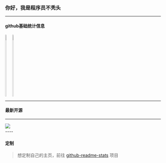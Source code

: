 ### 你好，我是程序员不秃头

----

#### github基础统计信息

<div style="display: flex;">

<a href="https://github.com/FangPengbo">
  <img align="left" height="200px" width="40%" src="https://github-readme-stats.vercel.app/api?username=FangPengbo&count_private=true&show_icons=true&theme=radical" />
</a>

<a href="https://github.com/FangPengbo">
  <img align="center" height="200px" width="40%" src="https://github-readme-stats.vercel.app/api/top-langs/?username=FangPengbo&layout=compact" />
</a>

</div>


----



#### 最新开源

----
<a href="https://github.com/FangPengbo/classend">
  <img align="left"  src="https://github-readme-stats.vercel.app/api/pin/?username=FangPengbo&repo=classend&theme=dracula" />
</a>



<br>
----

#### 定制

> 想定制自己的主页，前往 [github-readme-stats](https://github.com/anuraghazra/github-readme-stats) 项目
